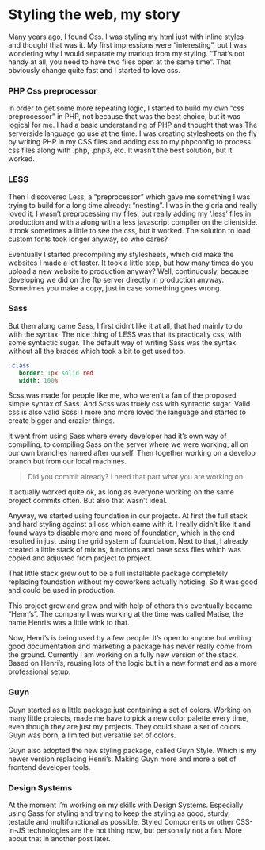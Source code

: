 # Styling the web, my story

Many years ago, I found Css. I was styling my html just with inline styles and thought that was it. My first impressions were “interesting”, but I was wondering why I would separate my markup from my styling. “That’s not handy at all, you need to have two files open at the same time”. That obviously change quite fast and I started to love css. 

### PHP Css preprocessor

In order to get some more repeating logic, I started to build my own “css preprocessor” in PHP, not because that was the best choice, but it was logical for me. I had a basic understanding of PHP and thought that was The serverside language go use at the time. I was creating stylesheets on the fly by writing PHP in my CSS files and adding css to my phpconfig to process css files along with .php, .php3, etc. It wasn’t the best solution, but it worked.


### LESS

Then I discovered Less, a “preprocessor” which gave me something I was trying to build for a long time already: “nesting”. I was in the gloria and really loved it. I wasn’t preprocessing my files, but really adding my ‘.less’ files in production and with a along with a less javascript compiler on the clientside. It took sometimes a little to see the css, but it worked. The solution to load custom fonts took longer anyway, so who cares?

Eventually I started precompiling my stylesheets, which did make the websites I made a lot faster. It took a little step, but how many times do you upload a new website to production anyway? Well, continuously, because developing we did on the ftp server directly in production anyway. Sometimes you make a copy, just in case something goes wrong.


### Sass 

But then along came Sass, I first didn’t like it at all, that had mainly to do with the syntax. The nice thing of LESS was that its practically css, with some syntactic sugar. The default way of writing Sass was the syntax without all the braces which took a bit to get used too.

```sass
.class
   border: 1px solid red
   width: 100%
```

Scss was made for people like me, who weren’t a fan of the proposed simple syntax of Sass. And Scss was truely css with syntactic sugar. Valid css is also valid Scss! I more and more loved the language and started to create bigger and crazier things.

It went from using Sass where every developer had it’s own way of compiling, to compiling Sass on the server where we were working, all on our own branches named after ourself. Then together working on a develop branch but from our local machines.

> Did you commit already? I need that part what you are working on.

It actually worked quite ok, as long as everyone working on the same project commits often. But also that wasn’t ideal.

Anyway, we started using foundation in our projects. At first the full stack and hard styling against all css which came with it. I really didn’t like it and found ways to disable more and more of foundation, which in the end resulted in just using the grid system of foundation. Next to that, I already created a little stack of mixins, functions and base scss files which was copied and adjusted from project to project. 

That little stack grew out to be a full installable package completely replacing foundation without my coworkers actually noticing. So it was good and could be used in production.

This project grew and grew and with help of others this eventually became “Henri’s”. The company I was working at the time was called Matise, the name Henri’s was a little wink to that.

Now, Henri’s is being used by a few people. It’s open to anyone but writing good documentation and marketing a package has never really come from the ground. Currently I am working on a fully new version of the stack. Based on Henri’s, reusing lots of the logic but in a new format and as a more professional setup.

### Guyn

Guyn started as a little package just containing a set of colors. Working on many little projects, made me have to pick a new color palette every time, even though they are just my projects. They could share a set of colors. Guyn was born, a limited but versatile set of colors. 

Guyn also adopted the new styling package, called Guyn Style. Which is my newer version replacing Henri’s. Making Guyn more and more a set of frontend developer tools. 

### Design Systems

At the moment I’m working on my skills with Design Systems. Especially using Sass for styling and trying to keep the styling as good, sturdy, testable and multifunctional as possible. Styled Components or other CSS-in-JS technologies are the hot thing now, but personally not a fan. More about that in another post later. 
